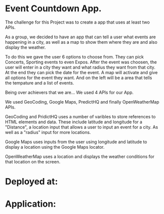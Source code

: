 # Event Countdown App. 

The challenge for this Project was to create a app that uses at least two APIs.

As a group, we decided to have an app that can tell a user what events are happening in a city, as well as a map to show them where they are and also display the weather. 

To do this we gave the user 6 options to choose from. They can pick Concerts, Sporting events to even Expos. After the event was choosen, the user will enter in a city they want and what radius they want from that city. At the end they can pick the date for the event. A map will activate and give all options for the event they want. And on the left will be a area that tells the tempature and a list of events.

Being over achievers that we are... We used 4 APIs for our App.

We used GeoCoding, Google Maps, PredictHQ and finally OpenWeatherMap APIs.

GeoCoding and PridictHQ uses a number of varibles to store references to HTML elements and data. These include latitude and longitude for a "Distance", a location input that allows a user to input an event for a city. As well as a "radius" input for more locations.

Google Maps uses inputs from the user using longitude and latitude to display a location using the Google Maps locator.

OpenWeatherMap uses a location and displays the weather conditions for that location on the screen.

# Deployed at:

# Application: